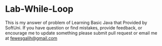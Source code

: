 # Lab-While-Loop
This is my answer of problem of Learning Basic Java that Provided by SoftUni.
If you have question or find mistakes, provide feedback, or encourage me to update something please submit pull request or email me at fewesgalih@gmail.com
